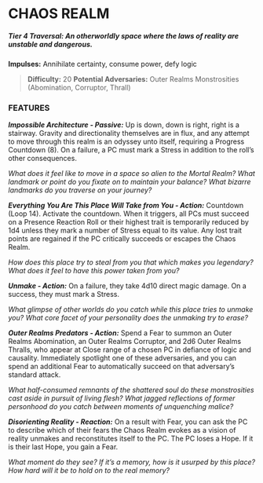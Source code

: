 # CHAOS REALM

##### **Tier 4 Traversal:** *An otherworldly space where the laws of reality are unstable and dangerous.*

**Impulses:** Annihilate certainty, consume power, defy logic

> **Difficulty:** 20
> **Potential Adversaries:** Outer Realms Monstrosities (Abomination, Corruptor, Thrall)

### FEATURES

***Impossible Architecture - Passive:*** Up is down, down is right, right is a stairway. Gravity and directionality themselves are in flux, and any attempt to move through this realm is an odyssey unto itself, requiring a Progress Countdown (8). On a failure, a PC must mark a Stress in addition to the roll’s other consequences.

  *What does it feel like to move in a space so alien to the Mortal Realm? What landmark or point do you fixate on to maintain your balance? What bizarre landmarks do you traverse on your journey?*

***Everything You Are This Place Will Take from You - Action:*** Countdown (Loop 14). Activate the countdown. When it triggers, all PCs must succeed on a Presence Reaction Roll or their highest trait is temporarily reduced by 1d4 unless they mark a number of Stress equal to its value. Any lost trait points are regained if the PC critically succeeds or escapes the Chaos Realm.

  *How does this place try to steal from you that which makes you legendary? What does it feel to have this power taken from you?*

***Unmake - Action:*** On a failure, they take 4d10 direct magic damage. On a success, they must mark a Stress.

  *What glimpse of other worlds do you catch while this place tries to unmake you? What core facet of your personality does the unmaking try to erase?*

***Outer Realms Predators - Action:*** Spend a Fear to summon an Outer Realms Abomination, an Outer Realms Corruptor, and 2d6 Outer Realms Thralls, who appear at Close range of a chosen PC in defiance of logic and causality. Immediately spotlight one of these adversaries, and you can spend an additional Fear to automatically succeed on that adversary’s standard attack.

  *What half-consumed remnants of the shattered soul do these monstrosities cast aside in pursuit of living flesh? What jagged reflections of former personhood do you catch between moments of unquenching malice?*

***Disorienting Reality - Reaction:*** On a result with Fear, you can ask the PC to describe which of their fears the Chaos Realm evokes as a vision of reality unmakes and reconstitutes itself to the PC. The PC loses a Hope. If it is their last Hope, you gain a Fear.

  *What moment do they see? If it’s a memory, how is it usurped by this place? How hard will it be to hold on to the real memory?*
